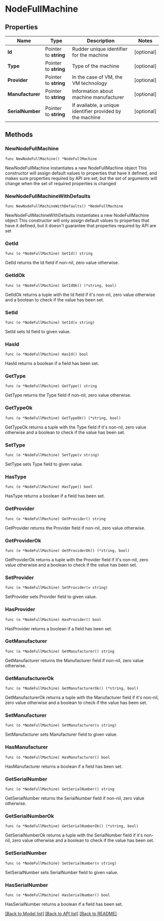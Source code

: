 # NodeFullMachine

## Properties

Name | Type | Description | Notes
------------ | ------------- | ------------- | -------------
**Id** | Pointer to **string** | Rudder unique identifier for the machine | [optional] 
**Type** | Pointer to **string** | Type of the machine | [optional] 
**Provider** | Pointer to **string** | In the case of VM, the VM technology | [optional] 
**Manufacturer** | Pointer to **string** | Information about machine manufacturer | [optional] 
**SerialNumber** | Pointer to **string** | If available, a unique identifier provided by the machine | [optional] 

## Methods

### NewNodeFullMachine

`func NewNodeFullMachine() *NodeFullMachine`

NewNodeFullMachine instantiates a new NodeFullMachine object
This constructor will assign default values to properties that have it defined,
and makes sure properties required by API are set, but the set of arguments
will change when the set of required properties is changed

### NewNodeFullMachineWithDefaults

`func NewNodeFullMachineWithDefaults() *NodeFullMachine`

NewNodeFullMachineWithDefaults instantiates a new NodeFullMachine object
This constructor will only assign default values to properties that have it defined,
but it doesn't guarantee that properties required by API are set

### GetId

`func (o *NodeFullMachine) GetId() string`

GetId returns the Id field if non-nil, zero value otherwise.

### GetIdOk

`func (o *NodeFullMachine) GetIdOk() (*string, bool)`

GetIdOk returns a tuple with the Id field if it's non-nil, zero value otherwise
and a boolean to check if the value has been set.

### SetId

`func (o *NodeFullMachine) SetId(v string)`

SetId sets Id field to given value.

### HasId

`func (o *NodeFullMachine) HasId() bool`

HasId returns a boolean if a field has been set.

### GetType

`func (o *NodeFullMachine) GetType() string`

GetType returns the Type field if non-nil, zero value otherwise.

### GetTypeOk

`func (o *NodeFullMachine) GetTypeOk() (*string, bool)`

GetTypeOk returns a tuple with the Type field if it's non-nil, zero value otherwise
and a boolean to check if the value has been set.

### SetType

`func (o *NodeFullMachine) SetType(v string)`

SetType sets Type field to given value.

### HasType

`func (o *NodeFullMachine) HasType() bool`

HasType returns a boolean if a field has been set.

### GetProvider

`func (o *NodeFullMachine) GetProvider() string`

GetProvider returns the Provider field if non-nil, zero value otherwise.

### GetProviderOk

`func (o *NodeFullMachine) GetProviderOk() (*string, bool)`

GetProviderOk returns a tuple with the Provider field if it's non-nil, zero value otherwise
and a boolean to check if the value has been set.

### SetProvider

`func (o *NodeFullMachine) SetProvider(v string)`

SetProvider sets Provider field to given value.

### HasProvider

`func (o *NodeFullMachine) HasProvider() bool`

HasProvider returns a boolean if a field has been set.

### GetManufacturer

`func (o *NodeFullMachine) GetManufacturer() string`

GetManufacturer returns the Manufacturer field if non-nil, zero value otherwise.

### GetManufacturerOk

`func (o *NodeFullMachine) GetManufacturerOk() (*string, bool)`

GetManufacturerOk returns a tuple with the Manufacturer field if it's non-nil, zero value otherwise
and a boolean to check if the value has been set.

### SetManufacturer

`func (o *NodeFullMachine) SetManufacturer(v string)`

SetManufacturer sets Manufacturer field to given value.

### HasManufacturer

`func (o *NodeFullMachine) HasManufacturer() bool`

HasManufacturer returns a boolean if a field has been set.

### GetSerialNumber

`func (o *NodeFullMachine) GetSerialNumber() string`

GetSerialNumber returns the SerialNumber field if non-nil, zero value otherwise.

### GetSerialNumberOk

`func (o *NodeFullMachine) GetSerialNumberOk() (*string, bool)`

GetSerialNumberOk returns a tuple with the SerialNumber field if it's non-nil, zero value otherwise
and a boolean to check if the value has been set.

### SetSerialNumber

`func (o *NodeFullMachine) SetSerialNumber(v string)`

SetSerialNumber sets SerialNumber field to given value.

### HasSerialNumber

`func (o *NodeFullMachine) HasSerialNumber() bool`

HasSerialNumber returns a boolean if a field has been set.


[[Back to Model list]](../README.md#documentation-for-models) [[Back to API list]](../README.md#documentation-for-api-endpoints) [[Back to README]](../README.md)


